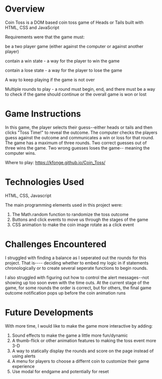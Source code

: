 # Overview

Coin Toss is a DOM based coin toss game of Heads or Tails built with HTML, CSS and JavaScript

Requirements were that the game must:

be a two player game (either against the computer or against another player)

contain a win state - a way for the player to win the game

contain a lose state - a way for the player to lose the game

A way to keep playing if the game is not over

Multiple rounds to play - a round must begin, end, and there must be a way to check if the game should continue or the overall game is won or lost

# Game Instructions

In this game, the player selects their guess--either heads or tails and then clicks "Toss Time!" to reveal the outcome. The computer checks the players guess against the outcome and communicates a win or loss for that round. The game has a maximum of three rounds. Two correct guesses out of three wins the game. Two wrong guesses loses the game-- meaning the computer wins. 

Where to play: https://kfonge.github.io/Coin_Toss/

# Technologies Used

HTML, CSS, Javascript

The main programming elements used in this project were:

1. The Math.random function to randomize the toss outcome
2. Buttons and click events to move us through the stages of the game
3. CSS animation to make the coin image rotate as a click event

# Challenges Encountered

I struggled with finding a balance as I seperated out the rounds for this project. That is---- deciding whether to embed my logic in if statements chronologically or to create several seperate functions to begin rounds. 

I also struggled with figuring out how to control the alert messages--not showing up too soon even with the time outs. At the current stage of the game, for some rounds the order is correct, but for others, the final game outcome notification pops up before the coin animation runs

# Future Developments

With more time, I would like to make the game more interactive by adding:

1. Sound effects to make the game a little more fun/dynamic 
2. A thumb-flick or other animation features to making the toss event more 3-D
3. A way to statically display the rounds and score on the page instead of using alerts
4. A menu for players to choose a differnt coin to customize their game experience
5. Use modal for endgame and potentially for reset

